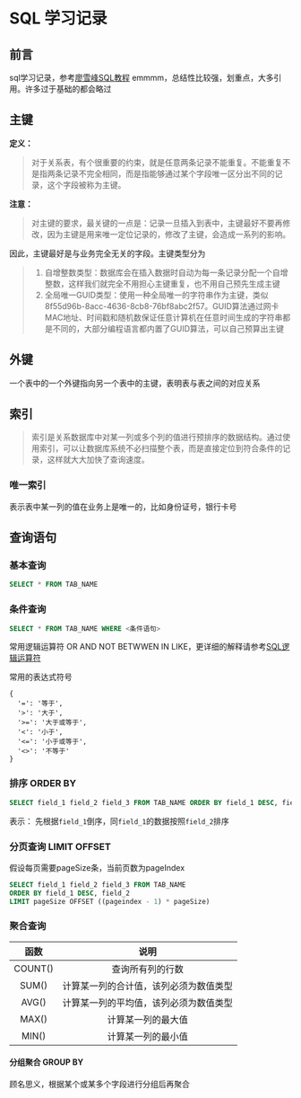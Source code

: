# SQL 学习记录

## 前言
sql学习记录，参考[廖雪峰SQL教程](https://www.liaoxuefeng.com/wiki/001508284671805d39d23243d884b8b99f440bfae87b0f4000 "SQL教程")
emmmm，总结性比较强，划重点，大多引用。许多过于基础的都会略过

## 主键
**定义：**

> 对于关系表，有个很重要的约束，就是任意两条记录不能重复。不能重复不是指两条记录不完全相同，而是指能够通过某个字段唯一区分出不同的记录，这个字段被称为主键。

**注意：**

> 对主键的要求，最关键的一点是：记录一旦插入到表中，主键最好不要再修改，因为主键是用来唯一定位记录的，修改了主键，会造成一系列的影响。

因此，主键最好是与业务完全无关的字段。主键类型分为

> 1. 自增整数类型：数据库会在插入数据时自动为每一条记录分配一个自增整数，这样我们就完全不用担心主键重复，也不用自己预先生成主键
> 2. 全局唯一GUID类型：使用一种全局唯一的字符串作为主键，类似8f55d96b-8acc-4636-8cb8-76bf8abc2f57。GUID算法通过网卡MAC地址、时间戳和随机数保证任意计算机在任意时间生成的字符串都是不同的，大部分编程语言都内置了GUID算法，可以自己预算出主键

## 外键
一个表中的一个外键指向另一个表中的主键，表明表与表之间的对应关系

## 索引
> 索引是关系数据库中对某一列或多个列的值进行预排序的数据结构。通过使用索引，可以让数据库系统不必扫描整个表，而是直接定位到符合条件的记录，这样就大大加快了查询速度。

### 唯一索引
表示表中某一列的值在业务上是唯一的，比如身份证号，银行卡号

## 查询语句

### 基本查询
``` SQL
SELECT * FROM TAB_NAME
```

### 条件查询
``` SQL
SELECT * FROM TAB_NAME WHERE <条件语句>
```

常用逻辑运算符 OR AND NOT BETWWEN IN LIKE，更详细的解释请参考[SQL逻辑运算符](https://www.yiibai.com/sql/sql-logical-operators.html)

常用的表达式符号
``` JS
{
  '=': '等于', 
  '>': '大于', 
  '>=': '大于或等于', 
  '<': '小于', 
  '<=': '小于或等于', 
  '<>': '不等于'
}
```

### 排序 ORDER BY
``` SQL
SELECT field_1 field_2 field_3 FROM TAB_NAME ORDER BY field_1 DESC, field_2
```
表示： 先根据```field_1```倒序，同```field_1```的数据按照```field_2```排序

### 分页查询 LIMIT OFFSET
假设每页需要pageSize条，当前页数为pageIndex
``` SQL
SELECT field_1 field_2 field_3 FROM TAB_NAME 
ORDER BY field_1 DESC, field_2 
LIMIT pageSize OFFSET ((pageindex - 1) * pageSize)
```


### 聚合查询

函数 | 说明
:-: | :-:
COUNT() | 查询所有列的行数
SUM() | 计算某一列的合计值，该列必须为数值类型
AVG() | 计算某一列的平均值，该列必须为数值类型
MAX() | 计算某一列的最大值
MIN() | 计算某一列的最小值


#### 分组聚合 GROUP BY
顾名思义，根据某个或某多个字段进行分组后再聚合
